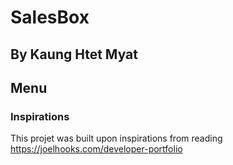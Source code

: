# SalesBox

## By Kaung Htet Myat

## Menu

### Inspirations

This projet was built upon inspirations from reading https://joelhooks.com/developer-portfolio
